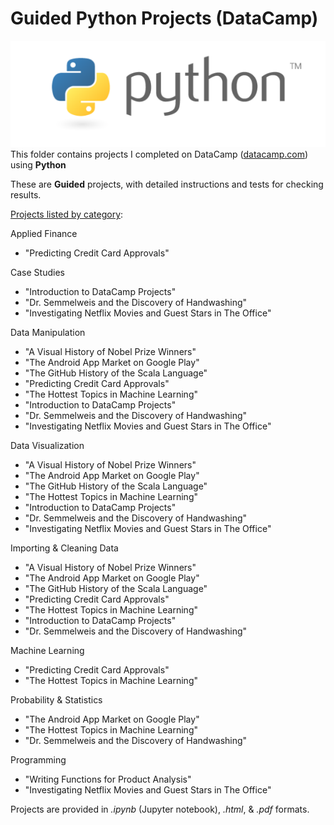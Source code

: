 # Guided Python Projects (DataCamp)
![Python Logo](../../../assets/python.png)   
This folder contains projects I completed on DataCamp ([datacamp.com](datacamp.com)) using **Python**

These are **Guided** projects, with detailed instructions and tests for checking results.

<ins>Projects listed by category</ins>:   
   
Applied Finance   
- "Predicting Credit Card Approvals"   
   
Case Studies   
- "Introduction to DataCamp Projects"   
- "Dr. Semmelweis and the Discovery of Handwashing"   
- "Investigating Netflix Movies and Guest Stars in The Office"   
   
Data Manipulation   
- "A Visual History of Nobel Prize Winners"   
- "The Android App Market on Google Play"   
- "The GitHub History of the Scala Language"   
- "Predicting Credit Card Approvals"   
- "The Hottest Topics in Machine Learning"   
- "Introduction to DataCamp Projects"   
- "Dr. Semmelweis and the Discovery of Handwashing"   
- "Investigating Netflix Movies and Guest Stars in The Office"   
   
Data Visualization   
- "A Visual History of Nobel Prize Winners"   
- "The Android App Market on Google Play"   
- "The GitHub History of the Scala Language"   
- "The Hottest Topics in Machine Learning"   
- "Introduction to DataCamp Projects"   
- "Dr. Semmelweis and the Discovery of Handwashing"   
- "Investigating Netflix Movies and Guest Stars in The Office"   
   
Importing & Cleaning Data   
- "A Visual History of Nobel Prize Winners"   
- "The Android App Market on Google Play"   
- "The GitHub History of the Scala Language"   
- "Predicting Credit Card Approvals"   
- "The Hottest Topics in Machine Learning"   
- "Introduction to DataCamp Projects"   
- "Dr. Semmelweis and the Discovery of Handwashing"   
   
Machine Learning   
- "Predicting Credit Card Approvals"   
- "The Hottest Topics in Machine Learning"   
   
Probability & Statistics   
- "The Android App Market on Google Play"   
- "The Hottest Topics in Machine Learning"   
- "Dr. Semmelweis and the Discovery of Handwashing"   
   
Programming   
- "Writing Functions for Product Analysis"   
- "Investigating Netflix Movies and Guest Stars in The Office"   


Projects are provided in *.ipynb* (Jupyter notebook), *.html*, & *.pdf* formats.
